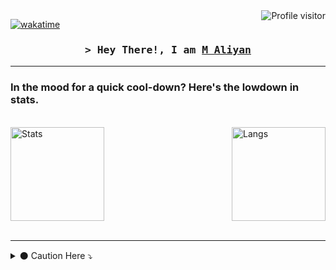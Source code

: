 <a href="https://komarev.com/ghpvc/?username=alsiam">
  <img align="right" src="https://komarev.com/ghpvc/?username=muhdaliyan&label=Visitors&color=0e75b6&style=flat" alt="Profile visitor" />
</a>


[![wakatime](https://wakatime.com/badge/user/407809e7-b660-4bdb-a594-069de86293df.svg)](https://wakatime.com/@407809e7-b660-4bdb-a594-069de86293df)

<h3 align="center">
        <samp>&gt; Hey There!, I am
                <b><a target="_blank" href="https://www.linkedin.com/in/muhdaliyan">M Aliyan</a></b>
        </samp>
</h3>


<hr>

### In the mood for a quick cool-down? Here's the lowdown in stats.

<br/>

<a href="https://www.linkedin.com/in/muhdaliyan/" target="_blank">
  <img alt="Stats" align="left" height="150px" src="https://github-readme-streak-stats.herokuapp.com/?user=muhdaliyan&theme=radical&border=7F3FBF&background=0D1117"/>
</a>

<a href="https://www.linkedin.com/in/muhdaliyan/" target="_blank">
  <img alt="Langs" align="right" height="150px" src="https://denvercoder1-github-readme-stats.vercel.app/api?username=muhdaliyan&show_icons=true&count_private=true&theme=react&border_color=7F3FBF&bg_color=0D1117&title_color=F85D7F&icon_color=F8D866"/>
</a>

<br clear="left">
<br>
<hr>
<details>

<summary> ⚫ Caution Here ⤵️ </summary>

## About Me

An ML/AI Developer and proficient programmer specializing in modern machine learning and artificial intelligence applications.
Formerly adept in diverse domains including Web Development, Game Development, Shopify Development, and Graphic Design.
Leveraging a robust background in programming, I'm passionate about crafting innovative solutions that merge technology with creativity.

[You wanna check my Linkdlin](https://www.linkedin.com/in/muhdaliyan/)

- [ ] Ummm i can ...
- [x] Python
- [x] Django
- [x] sklearn
- [x] tensorflow
- [x] etc
<br>

> Can decipher data like a detective decodes cryptic clues, except I don't need a magnifying glass, just a powerful computer and a cup of coffee. ☕


```ruby
   print("Strive for progress, not perfection.")
```
<a href="https://www.linkedin.com/in/muhdaliyan/">
  <img alt="Stats" align="center" height="200px" src="https://github-readme-stats.vercel.app/api?username=muhdaliyan&show_icons=true&theme=transparent&rank_icon=github"/>
</a>

<br clear="left">


### 💻Tech Stack
![Python](https://img.shields.io/badge/python-3670A0?style=for-the-badge&logo=python&logoColor=ffdd54) ![Django](https://img.shields.io/badge/django-%23092E20.svg?style=for-the-badge&logo=django&logoColor=white) ![SQLite](https://img.shields.io/badge/sqlite-%2307405e.svg?style=for-the-badge&logo=sqlite&logoColor=white)  ![scikit-learn](https://img.shields.io/badge/scikit--learn-%23F7931E.svg?style=for-the-badge&logo=scikit-learn&logoColor=white) ![TensorFlow](https://img.shields.io/badge/TensorFlow-%23FF6F00.svg?style=for-the-badge&logo=TensorFlow&logoColor=white) ![Keras](https://img.shields.io/badge/Keras-%23D00000.svg?style=for-the-badge&logo=Keras&logoColor=white)  ![PyTorch](https://img.shields.io/badge/PyTorch-%23EE4C2C.svg?style=for-the-badge&logo=PyTorch&logoColor=white) ![NumPy](https://img.shields.io/badge/numpy-%23013243.svg?style=for-the-badge&logo=numpy&logoColor=white) ![Pandas](https://img.shields.io/badge/pandas-%23150458.svg?style=for-the-badge&logo=pandas&logoColor=white)  ![AWS](https://img.shields.io/badge/AWS-%23FF9900.svg?style=for-the-badge&logo=amazon-aws&logoColor=white) ![Figma](https://img.shields.io/badge/figma-%23F24E1E.svg?style=for-the-badge&logo=figma&logoColor=white)

<hr>

## My Stats
<br/>

![](https://github-profile-summary-cards.vercel.app/api/cards/profile-details?username=muhdaliyan&theme=radical)

<br/><br/>

![Al Siam's Graph](https://github-readme-activity-graph.vercel.app/graph?username=muhdaliyan&custom_title=M%20Aliyan's%20GitHub%20Activity%20Graph&bg_color=0D1117&color=7F3FBF&line=7F3FBF&point=7F3FBF&area_color=FFFFFF&title_color=FFFFFF&area=true)
</details>


